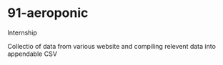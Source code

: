 # 91-aeroponic
Internship

Collectio of data from various website and compiling relevent data into appendable CSV
